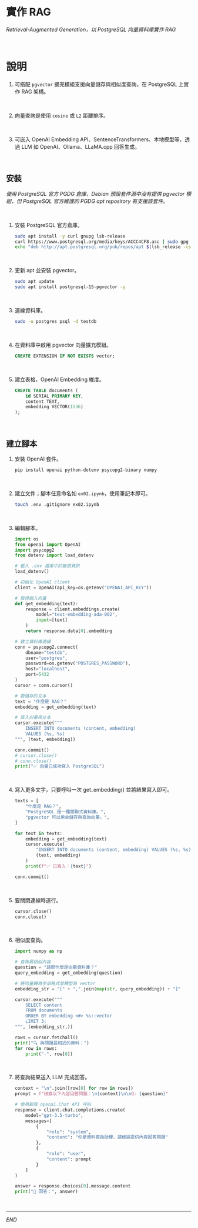 # 實作 RAG

_Retrieval-Augmented Generation，以 PostgreSQL 向量資料庫實作 RAG_

<br>

# 說明

1. 可搭配 `pgvector` 擴充模組支援向量儲存與相似度查詢，在 PostgreSQL 上實作 RAG 架構。

<br>

2. 向量查詢是使用 `cosine` 或 `L2` 距離排序。

<br>

3. 可嵌入 OpenAI Embedding API、SentenceTransformers、本地模型等，透過 LLM 如 OpenAI、Ollama、LLaMA.cpp 回答生成。

<br>

## 安裝

_使用 PostgreSQL 官方 PGDG 倉庫，Debian 預設套件源中沒有提供 pgvector 模組，但 PostgreSQL 官方維護的 PGDG apt repository 有支援該套件。_

<br>

1. 安裝 PostgreSQL 官方倉庫。

    ```bash
    sudo apt install -y curl gnupg lsb-release
    curl https://www.postgresql.org/media/keys/ACCC4CF8.asc | sudo gpg --dearmor -o /etc/apt/trusted.gpg.d/pgdg.gpg
    echo "deb http://apt.postgresql.org/pub/repos/apt $(lsb_release -cs)-pgdg main" | sudo tee /etc/apt/sources.list.d/pgdg.list
    ```

<br>

2. 更新 apt 並安裝 pgvector。

    ```bash
    sudo apt update
    sudo apt install postgresql-15-pgvector -y
    ```

<br>

3. 連線資料庫。

    ```bash
    sudo -u postgres psql -d testdb
    ```

<br>

4. 在資料庫中啟用 pgvector 向量擴充模組。

    ```sql
    CREATE EXTENSION IF NOT EXISTS vector;
    ```

<br>

5. 建立表格，OpenAI Embedding 維度。

    ```sql
    CREATE TABLE documents (
        id SERIAL PRIMARY KEY,
        content TEXT,
        embedding VECTOR(1536)
    );
    ```

<br>

## 建立腳本

1. 安裝 OpenAI 套件。

    ```bash
    pip install openai python-dotenv psycopg2-binary numpy
    ```

<br>

2. 建立文件；腳本任意命名如 `ex02.ipynb`，使用筆記本即可。

    ```bash
    touch .env .gitignore ex02.ipynb
    ```

<br>

3. 編輯腳本。

    ```python
    import os
    from openai import OpenAI
    import psycopg2
    from dotenv import load_dotenv

    # 載入 .env 檔案中的敏感資訊
    load_dotenv()

    # 初始化 OpenAI client
    client = OpenAI(api_key=os.getenv("OPENAI_API_KEY"))

    # 取得嵌入向量
    def get_embedding(text):
        response = client.embeddings.create(
            model="text-embedding-ada-002",
            input=[text]
        )
        return response.data[0].embedding

    # 建立資料庫連線
    conn = psycopg2.connect(
        dbname="testdb",
        user="postgres",
        password=os.getenv("POSTGRES_PASSWORD"),
        host="localhost",
        port=5432
    )
    cursor = conn.cursor()

    # 要儲存的文本
    text = "什麼是 RAG？"
    embedding = get_embedding(text)

    # 寫入向量與文本
    cursor.execute("""
        INSERT INTO documents (content, embedding)
        VALUES (%s, %s)
    """, (text, embedding))

    conn.commit()
    # cursor.close()
    # conn.close()
    print("✅ 向量已成功寫入 PostgreSQL")
    ```

<br>

4. 寫入更多文字，只要呼叫一次 get_embedding() 並將結果寫入即可。

    ```python
    texts = [
        "什麼是 RAG？",
        "PostgreSQL 是一種關聯式資料庫。",
        "pgvector 可以用來儲存與查詢向量。",
    ]

    for text in texts:
        embedding = get_embedding(text)
        cursor.execute(
            "INSERT INTO documents (content, embedding) VALUES (%s, %s)",
            (text, embedding)
        )
        print(f"✅ 已寫入：{text}")

    conn.commit()

    ```

<br>

5. 要關閉連線時運行。

    ```python
    cursor.close()
    conn.close()
    ```

<br>

6. 相似度查詢。

    ```python
    import numpy as np

    # 查詢最相似內容
    question = "請問什麼是向量資料庫？"
    query_embedding = get_embedding(question)

    # 將向量轉為字串格式並轉型為 vector
    embedding_str = "[" + ",".join(map(str, query_embedding)) + "]"

    cursor.execute("""
        SELECT content
        FROM documents
        ORDER BY embedding <#> %s::vector
        LIMIT 3;
    """, (embedding_str,))

    rows = cursor.fetchall()
    print("🔍 與問題最相近的資料：")
    for row in rows:
        print("-", row[0])
    ```

<br>

7. 將查詢結果送入 LLM 完成回答。

    ```python
    context = "\n".join([row[0] for row in rows])
    prompt = f"根據以下內容回答問題：\n{context}\n\nQ: {question}"

    # 使用新版 openai.Chat API 呼叫
    response = client.chat.completions.create(
        model="gpt-3.5-turbo",
        messages=[
            {
                "role": "system", 
                "content": "你是資料查詢助理，請根據提供內容回答問題"
            },
            {
                "role": "user", 
                "content": prompt
            }
        ]
    )

    answer = response.choices[0].message.content
    print("🤖 回答：", answer)
    ```

<br>

___

_END_

